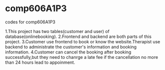 # comp606A1P3
codes for comp606A1P3


1.This project has two tables(customer and user) of database(onlinebooking).
2.Frontend and backend are both parts of this project.
3.Customer use frontend to book or know the website.Therapist use backend to administrate the customer's information and booking information.
4.Customer can cancel the booking after booking successfully,but they need to chanrge a late fee if the cancellation no more than 24 hours lead to appoinment.
